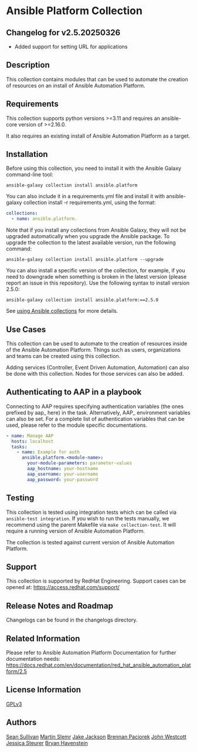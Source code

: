 # Ansible Platform Collection

## Changelog for v2.5.20250326

* Added support for setting URL for applications

## Description

This collection contains modules that can be used to automate the creation of resources on an install of Ansible Automation Platform.


## Requirements

This collection supports python versions >=3.11 and requires an ansible-core version of >=2.16.0. 

It also requires an existing install of Ansible Automation Platform as a target. 


## Installation

Before using this collection, you need to install it with the Ansible Galaxy command-line tool:

```
ansible-galaxy collection install ansible.platform
```

You can also include it in a requirements.yml file and install it with ansible-galaxy collection install -r requirements.yml, using the format:


```yaml
collections:
  - name: ansible.platform.
```

Note that if you install any collections from Ansible Galaxy, they will not be upgraded automatically when you upgrade the Ansible package.
To upgrade the collection to the latest available version, run the following command:

```
ansible-galaxy collection install ansible.platform --upgrade
```

You can also install a specific version of the collection, for example, if you need to downgrade when something is broken in the latest version (please report an issue in this repository). Use the following syntax to install version 2.5.0:

```
ansible-galaxy collection install ansible.platform:==2.5.0
```

See [using Ansible collections](https://docs.ansible.com/ansible/devel/user_guide/collections_using.html) for more details.

## Use Cases

This collection can be used to automate to the creation of resources inside of the Ansible Automation Platform. Things such as users, organizations and teams can be created using this collection. 

Adding services (Controller, Event Driven Automation, Automation) can also be done with this collection. Nodes for those services can also be added. 

## Authenticating to AAP in a playbook

Connecting to AAP requires specifying authentication variables (the ones prefixed by aap_ here) in the task. Alternatively, AAP_ environment variables can also be set. For a complete list of authentication variables that can be used, please refer to the module specific documentations.

```yaml
- name: Manage AAP
  hosts: localhost
  tasks:
    - name: Example for auth
      ansible.platform.<module-name>:
        your-module-parameters: parameter-values
        aap_hostname: your-hostname
        aap_username: your-username
        aap_password: your-password
```

## Testing

This collection is tested using integration tests which can be called via `ansible-test integration`. If you wish to run the tests manually, we recommend using the parent Makefile via `make collection-test`. It will require a running version of Ansible Automation Platform.

The collection is tested against current version of Ansible Automation Platform.


## Support

This collection is supported by RedHat Engineering. Support cases can be opened at: https://access.redhat.com/support/

## Release Notes and Roadmap

Changelogs can be found in the changelogs directory. 


## Related Information

Please refer to Ansible Automation Platform Documentation for further documentation needs: https://docs.redhat.com/en/documentation/red_hat_ansible_automation_platform/2.5


## License Information

[GPLv3](https://github.com/ansible/ansible.platform/COPYING)

## Authors

[Sean Sullivan](https://github.com/sean-m-sullivan)
[Martin Slemr](https://github.com/slemrmartin)
[Jake Jackson](https://github.com/thedboubl3j)
[Brennan Paciorek](https://github.com/brennanpaciorek)
[John Westcott](https://github.com/john-westcott-iv)
[Jessica Steurer](https://github.com/jay-steurer)
[Bryan Havenstein](https://github.com/bhavenst)
